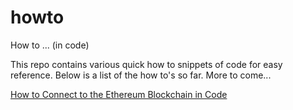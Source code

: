 # howto
How to ... (in code)

This repo contains various quick how to snippets of code for easy reference. Below is a list of the how to's so far. More to come...

[How to Connect to the Ethereum Blockchain in Code](https://github.com/jaredstauffer/howto/blob/master/Connect-to-Ethereum-in-Code/app.js "How to Connect to the Ethereum Blockchain in Code Using Javascript") 
